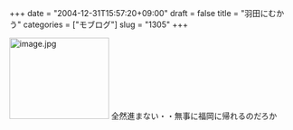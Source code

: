 +++
date = "2004-12-31T15:57:20+09:00"
draft = false
title = "羽田にむかう"
categories = ["モブログ"]
slug = "1305"
+++

<img src="http://ieiriblog.jugem.cc/?image=4099" class="pict" width="176" height="144" alt="image.jpg" />
全然進まない・・無事に福岡に帰れるのだろか
